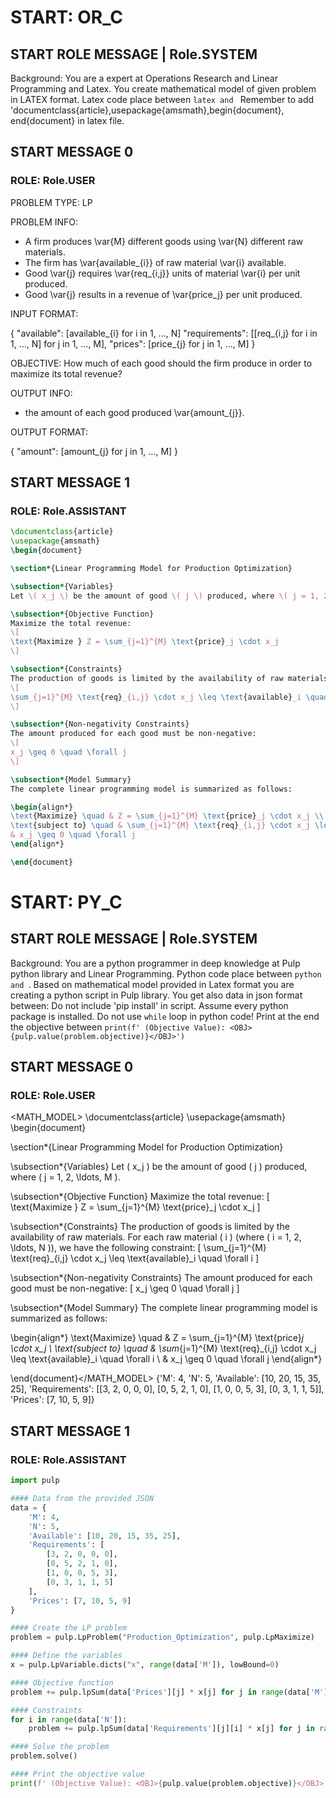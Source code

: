 # START: OR_C 
## START ROLE MESSAGE | Role.SYSTEM 
Background: You are a expert at Operations Research and Linear Programming and Latex. You create mathematical model of given problem in LATEX format. Latex code place between ```latex and ``` Remember to add 'documentclass{article},usepackage{amsmath},begin{document}, end{document} in latex file. 
## START MESSAGE 0 
### ROLE: Role.USER
<DESCRIPTION>
PROBLEM TYPE: LP

PROBLEM INFO:

- A firm produces \var{M} different goods using \var{N} different raw materials.
- The firm has \var{available_{i}} of raw material \var{i} available.
- Good \var{j} requires \var{req_{i,j}} units of material \var{i} per unit produced.
- Good \var{j} results in a revenue of \var{price_j} per unit produced.


INPUT FORMAT: 

{
    "available": [available_{i} for i in 1, ..., N]
    "requirements": [[req_{i,j} for i in 1, ..., N] for j in 1, ..., M],
    "prices": [price_{j} for j in 1, ..., M]
}

OBJECTIVE: How much of each good should the firm produce in order to maximize its total revenue?

OUTPUT INFO:

- the amount of each good produced \var{amount_{j}}.

OUTPUT FORMAT:

{
    "amount": [amount_{j} for j in 1, ..., M]
}

</DESCRIPTION>


## START MESSAGE 1 
### ROLE: Role.ASSISTANT
```latex
\documentclass{article}
\usepackage{amsmath}
\begin{document}

\section*{Linear Programming Model for Production Optimization}

\subsection*{Variables}
Let \( x_j \) be the amount of good \( j \) produced, where \( j = 1, 2, \ldots, M \).

\subsection*{Objective Function}
Maximize the total revenue:
\[
\text{Maximize } Z = \sum_{j=1}^{M} \text{price}_j \cdot x_j
\]

\subsection*{Constraints}
The production of goods is limited by the availability of raw materials. For each raw material \( i \) (where \( i = 1, 2, \ldots, N \)), we have the following constraint:
\[
\sum_{j=1}^{M} \text{req}_{i,j} \cdot x_j \leq \text{available}_i \quad \forall i
\]

\subsection*{Non-negativity Constraints}
The amount produced for each good must be non-negative:
\[
x_j \geq 0 \quad \forall j
\]

\subsection*{Model Summary}
The complete linear programming model is summarized as follows:

\begin{align*}
\text{Maximize} \quad & Z = \sum_{j=1}^{M} \text{price}_j \cdot x_j \\
\text{subject to} \quad & \sum_{j=1}^{M} \text{req}_{i,j} \cdot x_j \leq \text{available}_i \quad \forall i \\
& x_j \geq 0 \quad \forall j
\end{align*}

\end{document}
```

# START: PY_C 
## START ROLE MESSAGE | Role.SYSTEM 
Background: You are a python programmer in deep knowledge at Pulp python library and Linear Programming. Python code place between ```python and ```. Based on mathematical model provided in Latex format you are creating a python script in Pulp library. You get also data in json format between: <DATA></DATA> Do not include 'pip install' in script. Assume every python package is installed. Do not use `while` loop in python code! Print at the end the objective between <OBJ></OBJ> `print(f' (Objective Value): <OBJ>{pulp.value(problem.objective)}</OBJ>')` 
## START MESSAGE 0 
### ROLE: Role.USER
<MATH_MODEL>
\documentclass{article}
\usepackage{amsmath}
\begin{document}

\section*{Linear Programming Model for Production Optimization}

\subsection*{Variables}
Let \( x_j \) be the amount of good \( j \) produced, where \( j = 1, 2, \ldots, M \).

\subsection*{Objective Function}
Maximize the total revenue:
\[
\text{Maximize } Z = \sum_{j=1}^{M} \text{price}_j \cdot x_j
\]

\subsection*{Constraints}
The production of goods is limited by the availability of raw materials. For each raw material \( i \) (where \( i = 1, 2, \ldots, N \)), we have the following constraint:
\[
\sum_{j=1}^{M} \text{req}_{i,j} \cdot x_j \leq \text{available}_i \quad \forall i
\]

\subsection*{Non-negativity Constraints}
The amount produced for each good must be non-negative:
\[
x_j \geq 0 \quad \forall j
\]

\subsection*{Model Summary}
The complete linear programming model is summarized as follows:

\begin{align*}
\text{Maximize} \quad & Z = \sum_{j=1}^{M} \text{price}_j \cdot x_j \\
\text{subject to} \quad & \sum_{j=1}^{M} \text{req}_{i,j} \cdot x_j \leq \text{available}_i \quad \forall i \\
& x_j \geq 0 \quad \forall j
\end{align*}

\end{document}</MATH_MODEL>
<DATA>
{'M': 4, 'N': 5, 'Available': [10, 20, 15, 35, 25], 'Requirements': [[3, 2, 0, 0, 0], [0, 5, 2, 1, 0], [1, 0, 0, 5, 3], [0, 3, 1, 1, 5]], 'Prices': [7, 10, 5, 9]}</DATA>


## START MESSAGE 1 
### ROLE: Role.ASSISTANT
```python
import pulp

#### Data from the provided JSON
data = {
    'M': 4,
    'N': 5,
    'Available': [10, 20, 15, 35, 25],
    'Requirements': [
        [3, 2, 0, 0, 0],
        [0, 5, 2, 1, 0],
        [1, 0, 0, 5, 3],
        [0, 3, 1, 1, 5]
    ],
    'Prices': [7, 10, 5, 9]
}

#### Create the LP problem
problem = pulp.LpProblem("Production_Optimization", pulp.LpMaximize)

#### Define the variables
x = pulp.LpVariable.dicts("x", range(data['M']), lowBound=0)

#### Objective function
problem += pulp.lpSum(data['Prices'][j] * x[j] for j in range(data['M'])), "Total_Revenue"

#### Constraints
for i in range(data['N']):
    problem += pulp.lpSum(data['Requirements'][j][i] * x[j] for j in range(data['M'])) <= data['Available'][i], f"Raw_Material_Constraint_{i}"

#### Solve the problem
problem.solve()

#### Print the objective value
print(f' (Objective Value): <OBJ>{pulp.value(problem.objective)}</OBJ>')
```

